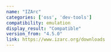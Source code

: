 ```yaml
---
name: "IZArc"
categories: ['oss', 'dev-tools']
compatibility: emulation
display_result: "Compatible"
version_from: "4.5.0"
link: https://www.izarc.org/downloads
---
```

